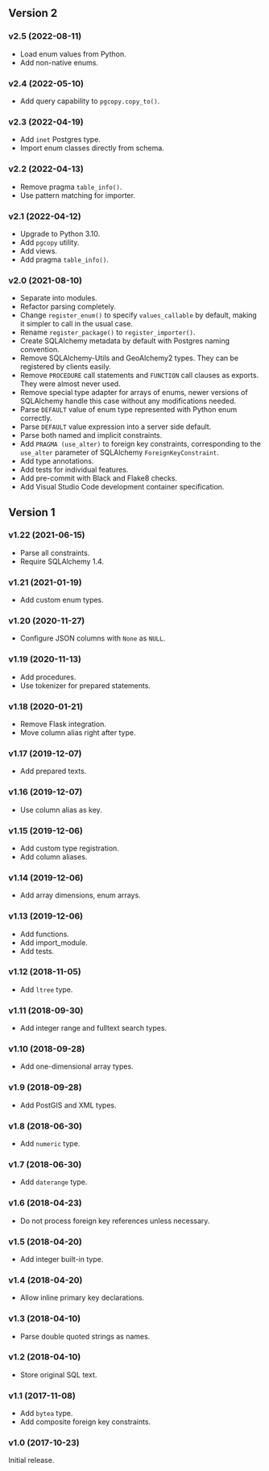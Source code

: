 ## Version 2

### v2.5 (2022-08-11)
- Load enum values from Python.
- Add non-native enums.

### v2.4 (2022-05-10)
- Add query capability to `pgcopy.copy_to()`.

### v2.3 (2022-04-19)
- Add `inet` Postgres type.
- Import enum classes directly from schema.

### v2.2 (2022-04-13)
- Remove pragma `table_info()`.
- Use pattern matching for importer.

### v2.1 (2022-04-12)
- Upgrade to Python 3.10.
- Add `pgcopy` utility.
- Add views.
- Add pragma `table_info()`.

### v2.0 (2021-08-10)
- Separate into modules.
- Refactor parsing completely.
- Change `register_enum()` to specify `values_callable` by default,
  making it simpler to call in the usual case.
- Rename `register_package()` to `register_importer()`.
- Create SQLAlchemy metadata by default with Postgres naming convention.
- Remove SQLAlchemy-Utils and GeoAlchemy2 types.
  They can be registered by clients easily.
- Remove `PROCEDURE` call statements and `FUNCTION` call clauses as exports.
  They were almost never used.
- Remove special type adapter for arrays of enums,
  newer versions of SQLAlchemy handle this case without any modifications needed.
- Parse `DEFAULT` value of enum type represented with Python enum correctly.
- Parse `DEFAULT` value expression into a server side default.
- Parse both named and implicit constraints.
- Add `PRAGMA (use_alter)` to foreign key constraints,
  corresponding to the `use_alter` parameter of SQLAlchemy `ForeignKeyConstraint`.
- Add type annotations.
- Add tests for individual features.
- Add pre-commit with Black and Flake8 checks.
- Add Visual Studio Code development container specification.

## Version 1

### v1.22 (2021-06-15)
- Parse all constraints.
- Require SQLAlchemy 1.4.

### v1.21 (2021-01-19)
- Add custom enum types.

### v1.20 (2020-11-27)
- Configure JSON columns with `None` as `NULL`.

### v1.19 (2020-11-13)
- Add procedures.
- Use tokenizer for prepared statements.

### v1.18 (2020-01-21)
- Remove Flask integration.
- Move column alias right after type.

### v1.17 (2019-12-07)
- Add prepared texts.

### v1.16 (2019-12-07)
- Use column alias as key.

### v1.15 (2019-12-06)
- Add custom type registration.
- Add column aliases.

### v1.14 (2019-12-06)
- Add array dimensions, enum arrays.

### v1.13 (2019-12-06)
- Add functions.
- Add import_module.
- Add tests.

### v1.12 (2018-11-05)
- Add `ltree` type.

### v1.11 (2018-09-30)
- Add integer range and fulltext search types.

### v1.10 (2018-09-28)
- Add one-dimensional array types.

### v1.9 (2018-09-28)
- Add PostGIS and XML types.

### v1.8 (2018-06-30)
- Add `numeric` type.

### v1.7 (2018-06-30)
- Add `daterange` type.

### v1.6 (2018-04-23)
- Do not process foreign key references unless necessary.

### v1.5 (2018-04-20)
- Add integer built-in type.

### v1.4 (2018-04-20)
- Allow inline primary key declarations.

### v1.3 (2018-04-10)
- Parse double quoted strings as names.

### v1.2 (2018-04-10)
- Store original SQL text.

### v1.1 (2017-11-08)
- Add `bytea` type.
- Add composite foreign key constraints.

### v1.0 (2017-10-23)
Initial release.

